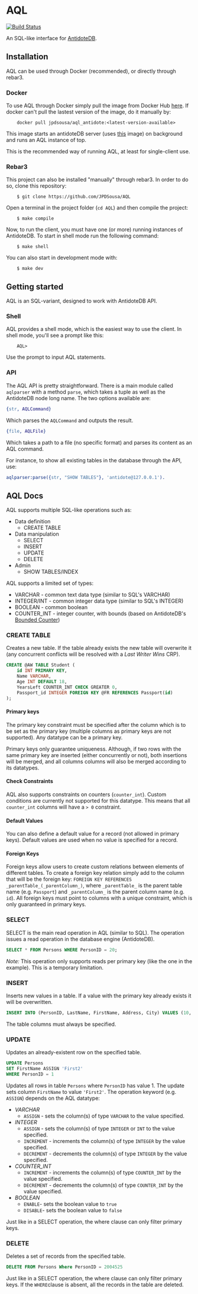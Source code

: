 # AQL
[![Build Status](https://travis-ci.org/JPDSousa/AQL.svg?branch=master)](https://travis-ci.org/JPDSousa/AQL)

An SQL-like interface for [AntidoteDB](https://github.com/SyncFree/antidote).

## Installation

AQL can be used through Docker (recommended), or directly through rebar3.

### Docker

To use AQL through Docker simply pull the image from Docker Hub
[here](https://hub.docker.com/r/jpdsousa/aql_antidote/). If docker can't 
pull the lastest version of the image, do it manually by:

```
    docker pull jpdsousa/aql_antidote:<latest-version-available>
```

This image starts an antidoteDB server 
(uses [this](https://hub.docker.com/r/mweber/antidotedb/) image) on
background and runs an AQL instance of top.

This is the recommended way of running AQL, at least for single-client use.

### Rebar3
This project can also be installed "manually" through rebar3. In order to do so,
clone this repository:

```
    $ git clone https://github.com/JPDSousa/AQL
```

Open a terminal in the project folder (`cd AQL`) and then compile the project:

```
    $ make compile
```

Now, to run the client, you must have one (or more) running instances of AntidoteDB.
To start in shell mode run the following command:

```
    $ make shell
```

You can also start in development mode with:
```
    $ make dev
```

## Getting started

AQL is an SQL-variant, designed to work with AntidoteDB API.

### Shell
AQL provides a shell mode, which is the easiest way to use the
client. In shell mode, you'll see a prompt like this:
```
    AQL>
```
Use the prompt to input AQL statements.

### API

The AQL API is pretty straightforward. There is a main module called
`aqlparser` with a method `parse`, which takes a tuple as well as the AntidoteDB node long name. The two options
available are:
```Erlang
{str, AQLCommand}
```
Which parses the `AQLCommand` and outputs the result.
```Erlang
{file, AQLFile}
```
Which takes a path to a file (no specific format) and parses its content as an
AQL command.

For instance, to show all existing tables in the database through the API, use:
```Erlang
aqlparser:parse({str, "SHOW TABLES"}, 'antidote@127.0.0.1').
```

## AQL Docs

AQL supports multiple SQL-like operations such as:
* Data definition
  * CREATE TABLE
* Data manipulation
  * SELECT
  * INSERT
  * UPDATE
  * DELETE
* Admin
  * SHOW TABLES/INDEX

AQL supports a limited set of types:
* VARCHAR - common text data type (similar to SQL's VARCHAR)
* INTEGER/INT - common integer data type (similar to SQL's INTEGER)
* BOOLEAN - common boolean
* COUNTER_INT - integer counter, with bounds
(based on AntidoteDB's
[Bounded Counter](http://www.gsd.inesc-id.pt/~rodrigo/srds15.pdf))

### CREATE TABLE

Creates a new table. If the table already exists the new table will overwrite it
 (any concurrent conflicts will be resolved with a *Last Writer Wins* CRP).

```SQL
CREATE @AW TABLE Student (
	id INT PRIMARY KEY,
	Name VARCHAR,
	Age INT DEFAULT 18,
	YearsLeft COUNTER_INT CHECK GREATER 0,
	Passport_id INTEGER FOREIGN KEY @FR REFERENCES Passport(id)
);
```

#### Primary keys

The primary key constraint must be specified after the column which is to be
set as the primary key (multiple columns as primary keys are not supported).
Any datatype can be a primary key.

Primary keys only guarantee uniqueness. Although, if two rows with the same 
primary key are inserted (either concurrently or not), both insertions will be
merged, and all columns columns will also be merged according to its datatypes.

#### Check Constraints

AQL also supports constraints on counters (`counter_int`). Custom conditions are
currently not supported for this datatype. This means that all `counter_int`
columns will have a `> 0` constraint.

#### Default Values

You can also define a default value for a record (not allowed in primary keys).
Default values are used when no value is specified for a record.

#### Foreign Keys

Foreign keys allow users to create custom relations between elements of different
tables. To create a foreign key relation simply add to the column that will be 
the foreign key: `FOREIGN KEY REFERENCES _parentTable_(_parentColumn_)`, where 
`_parentTable_` is the parent table name (e.g. `Passport`) and `_parentColumn_` is
the parent column name (e.g. `id`). All foreign keys must point to columns with a 
unique constraint, which is only guaranteed in primary keys.

### SELECT

SELECT is the main read operation in AQL (similar to SQL). The operation issues
a read operation in the database engine (AntidoteDB).

```SQL
SELECT * FROM Persons WHERE PersonID = 20;
```

*Note:* This operation only supports reads per primary key (like the one in the
 example). This is a temporary limitation.

### INSERT

Inserts new values in a table. If a value with the primary key already exists it
 will be overwritten.

```SQL
INSERT INTO (PersonID, LastName, FirstName, Address, City) VALUES (10, 'Last1', 'First1', 'Local1', 'City1')
```

The table columns must always be specified.

### UPDATE

Updates an already-existent row on the specified table.

```SQL
UPDATE Persons
SET FirstName ASSIGN 'First2'
WHERE PersonID = 1
```

Updates all rows in table `Persons` where `PersonID` has value 1. The update
sets column `FirstName` to value `'First2'`. The operation keyword (e.g.
`ASSIGN`) depends on the AQL datatype:
* *VARCHAR*
  * `ASSIGN` - sets the column(s) of type `VARCHAR` to the value specified.
* *INTEGER*
  * `ASSIGN` - sets the column(s) of type `INTEGER` or `INT` to the value specified.
  * `INCREMENT` - increments the column(s) of type `INTEGER` by the value specified.
  * `DECREMENT` - decrements the column(s) of type `INTEGER` by the value specified.
* *COUNTER_INT*
  * `INCREMENT` - increments the column(s) of type `COUNTER_INT` by the value specified.
  * `DECREMENT` - decrements the column(s) of type `COUNTER_INT` by the value specified.
* *BOOLEAN*
  * `ENABLE`- sets the boolean value to `true`
  * `DISABLE`- sets the boolean value to `false`
  
Just like in a SELECT operation, the where clause can only filter primary keys.
  
### DELETE

Deletes a set of records from the specified table.

```SQL
DELETE FROM Persons Where PersonID = 2004525
```

Just like in a SELECT operation, the where clause can only filter primary keys.
If the `WHERE`clause is absent, all the records in the table are deleted.
